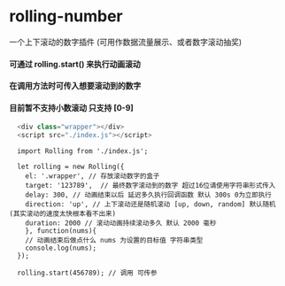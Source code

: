 # rolling-number
一个上下滚动的数字插件 (可用作数据流量展示、或者数字滚动抽奖)

#### 可通过 rolling.start() 来执行动画滚动
#### 在调用方法时可传入想要滚动到的数字
#### 目前暂不支持小数滚动 只支持 [0-9]
 
 
 
 
```javascript
  <div class="wrapper"></div>
  <script src="./index.js"></script>
```

```
  import Rolling from './index.js';

  let rolling = new Rolling({
    el: '.wrapper', // 存放滚动数字的盒子
    target: '123789',  // 最终数字滚动到的数字 超过16位请使用字符串形式传入
    delay: 300, // 动画结束以后 延迟多久执行回调函数 默认 300s 0为立即执行
    direction: 'up', // 上下滚动还是随机滚动 [up, down, random] 默认随机 (其实滚动的速度太快根本看不出来)
    duration: 2000 // 滚动动画持续滚动多久 默认 2000 毫秒
    }, function(nums){
    // 动画结束后做点什么 nums 为设置的目标值 字符串类型
    console.log(nums);
  });

  rolling.start(456789); // 调用 可传参
```
